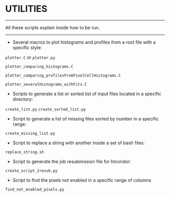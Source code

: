 # UTILITIES

-------

All these scripts explain inside how to be run.

-------

- Several macros to plot histograms and profiles from a root file with a specific style:

`plotter.C` or `plotter.py`

`plotter_comparing_histograms.C`

`plotter_comparing_profilesFromPixelCellHistograms.C`

`plotter_severalHistograms_withFits.C`

- Scripts to generate a list or sorted list of input files located in a specific directory:

`create_list.py`
`create_sorted_list.py`

- Script to generate a list of missing files sorted by number in a specific range:

`create_missing_list.py`

- Script to replace a string with another inside a set of bash files:

`replace_string.sh`

- Script to generate the job resubmission file for htcondor:

`create_script_2resub.py`

- Script to find the pixels not enabled in a specific range of columns

`find_not_enabled_pixels.py`
